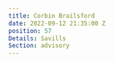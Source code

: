 ```yaml
---
title: Corbin Brailsford
date: 2022-09-12 21:35:00 Z
position: 57
Details: Savills
Section: advisory
---
```



